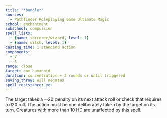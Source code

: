 ```yaml
---
title: "*bungle*"
sources:
  - Pathfinder Roleplaying Game Ultimate Magic
school: enchantment
subschool: compulsion
spell_lists:
  - {name: sorcerer/wizard, level: 1}
  - {name: witch, level: 1}
casting_time: 1 standard action
components:
  - V
  - S
range: close
target: one humanoid
duration: concentration + 2 rounds or until triggered
saving_throw: Will negates
spell_resistance: yes
---
```


The target takes a --20 penalty on its next attack roll or check that requires a d20 roll. The action must be one deliberately taken by the target on its turn. Creatures with more than 10 HD are unaffected by this spell.

